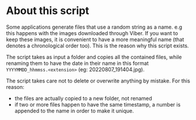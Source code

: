 # About this script
Some applications generate files that use a random string as a name. e.g this happens with the images downloaded through Viber. If you want to keep these images, it is convenient to have a more meaningful name (that denotes a chronological order too). This is the reason why this script exists.

The script takes as input a folder and copies all the contained files, while renaming them to have the date in their name in this format `YYYYMMDD_hhmmss.<extension>` (eg: 20220807_191404.jpg).


The script takes care not to delete or overwrite anything by mistake. For this reason:
- the files are actually copied to a new folder, not renamed
- if two or more files happen to have the same timestamp, a number is appended to the name in order to make it unique.

